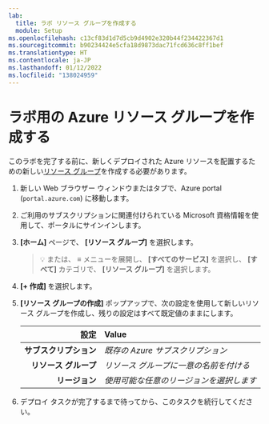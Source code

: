 ```yaml
---
lab:
  title: ラボ リソース グループを作成する
  module: Setup
ms.openlocfilehash: c13cf83d1d7d5cb9d4902e320b44f234422367d1
ms.sourcegitcommit: b90234424e5cfa18d9873dac71fcd636c8ff1bef
ms.translationtype: HT
ms.contentlocale: ja-JP
ms.lasthandoff: 01/12/2022
ms.locfileid: "138024959"
---
```

# <a name="create-azure-resource-group-for-lab"></a>ラボ用の Azure リソース グループを作成する

このラボを完了する前に、新しくデプロイされた Azure リソースを配置するための新しい[リソース グループ][docs.microsoft.com/azure/azure-resource-manager/management/manage-resource-groups-portal]を作成する必要があります。

1. 新しい Web ブラウザー ウィンドウまたはタブで、Azure portal (``portal.azure.com``) に移動します。

1. ご利用のサブスクリプションに関連付けられている Microsoft 資格情報を使用して、ポータルにサインインします。

1. **[ホーム]** ページで、 **[リソース グループ]** を選択します。

    > &#128161; または、 **&#8801;** メニューを展開し、 **[すべてのサービス]** を選択し、 **[すべて]** カテゴリで、 **[リソース グループ]** を選択します。

1. **[+ 作成]** を選択します。

1. **[リソース グループの作成]** ポップアップで、次の設定を使用して新しいリソース グループを作成し、残りの設定はすべて既定値のままにします。

    | **設定** | **Value** |
    | ---: | :--- |
    | **サブスクリプション** | *既存の Azure サブスクリプション* |
    | **リソース グループ** | *リソース グループに一意の名前を付ける* |
    | **リージョン** | *使用可能な任意のリージョンを選択します* |

1. デプロイ タスクが完了するまで待ってから、このタスクを続行してください。

[docs.microsoft.com/azure/azure-resource-manager/management/manage-resource-groups-portal]: https://docs.microsoft.com/azure/azure-resource-manager/management/manage-resource-groups-portal
